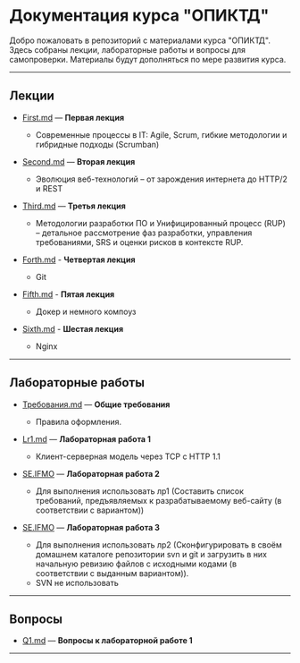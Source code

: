 # Документация курса "ОПИКТД"

Добро пожаловать в репозиторий с материалами курса "ОПИКТД". Здесь собраны лекции, лабораторные работы и вопросы для самопроверки. Материалы будут дополняться по мере развития курса.

---

## Лекции

- [First.md](First.md) — **Первая лекция**
  - Современные процессы в IT: Agile, Scrum, гибкие методологии и гибридные подходы (Scrumban)
 
- [Second.md](Second.md) — **Вторая лекция**
  - Эволюция веб-технологий – от зарождения интернета до HTTP/2 и REST

- [Third.md](Third.md) — **Третья лекция**
  - Методологии разработки ПО и Унифицированный процесс (RUP) – детальное рассмотрение фаз разработки, управления требованиями, SRS и оценки рисков в контексте RUP.
 
- [Forth.md](Forth.md) - **Четвертая лекция**
  - Git

- [Fifth.md](Fifth.md) - **Пятая лекция**
  - Докер и немного компоуз
 
- [Sixth.md](Sixth.md) - **Шестая лекция**
  - Nginx
---

## Лабораторные работы

- [Требования.md](Требования.md) — **Общие требования**
  - Правила оформления.
  
- [Lr1.md](Lr1.md) — **Лабораторная работа 1**
  - Клиент-серверная модель через TCP с HTTP 1.1
 

- [SE.IFMO](https://se.ifmo.ru/courses/software-engineering-basics#labs) — **Лабораторная работа 2**
  - Для выполнения использовать лр1 (Составить список требований, предъявляемых к разрабатываемому веб-сайту (в соответствии с вариантом))

- [SE.IFMO](https://se.ifmo.ru/courses/software-engineering-basics#labs) — **Лабораторная работа 3**
  - Для выполнения использовать лр2 (Сконфигурировать в своём домашнем каталоге репозитории svn и git и загрузить в них начальную ревизию файлов с исходными кодами (в соответствии с выданным вариантом)).
  - SVN не использовать

---

## Вопросы

- [Q1.md](Q1.md) — **Вопросы к лабораторной работе 1**

---
